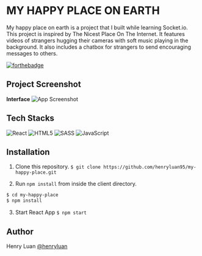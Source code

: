 # MY HAPPY PLACE ON EARTH

My happy place on earth is a project that I built while learning Socket.io. This project is inspired by The Nicest Place On The Internet. It features videos of strangers hugging their cameras with soft music playing in the background. It also includes a chatbox for strangers to send encouraging messages to others.  

[![forthebadge](https://forthebadge.com/images/badges/built-with-love.svg)](https://forthebadge.com)

## Project Screenshot

**Interface**
![App Screenshot](https://firebasestorage.googleapis.com/v0/b/personal-e4e76.appspot.com/o/my-happy-place-on-earth%2FScreen%20Shot%202022-08-14%20at%205.50.59%20PM.png?alt=media&token=fada7af7-1833-4a54-baf7-3d3693617450)


## Tech Stacks
![React](https://img.shields.io/badge/react-%2320232a.svg?style=for-the-badge&logo=react&logoColor=%2361DAFB)
![HTML5](https://img.shields.io/badge/html5-%23E34F26.svg?style=for-the-badge&logo=html5&logoColor=white)
![SASS](https://img.shields.io/badge/SASS-hotpink.svg?style=for-the-badge&logo=SASS&logoColor=white)
![JavaScript](https://img.shields.io/badge/javascript-%23323330.svg?style=for-the-badge&logo=javascript&logoColor=%23F7DF1E)


## Installation

1. Clone this repository.
```$ git clone https://github.com/henryluan95/my-happy-place.git```


2. Run `npm install` from inside the client directory.


```bash
$ cd my-happy-place
$ npm install
```

3. Start React App
```$ npm start```

## Author

Henry Luan [@henryluan](https://github.com/henryluan95)

